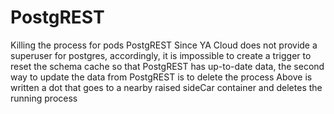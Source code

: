 # PostgREST
Killing the process for pods PostgREST
Since YA Cloud does not provide a superuser for postgres, accordingly, it is impossible to create a trigger to reset the schema cache so that PostgREST has up-to-date data, the second way to update the data from PostgREST is to delete the process
Above is written a dot that goes to a nearby raised sideCar container and deletes the running process